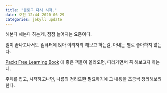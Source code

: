 ```yaml
---
title: "블로그 다시 시작."
date: 오전 12:44 2020-06-29
categories: jekyll update
---
```


해본다 해본다 하는게, 점점 늘어지는 요즘이다.

일이 끝나고나서도 컴퓨터에 앉아 이리저리 해보고 하는걸, 아내는 별로 좋아하지 않는다.

[Packt Free Learning Book](https://www.packtpub.com/free-learning) 에 좋은 책들이 올라오면, 따라가면서 꼭 해보고자 하는데,

주제를 잡고, 시작하고나면, 나름의 정리또한 필요하기에 그 내용을 조금씩 정리해보려 한다.



















